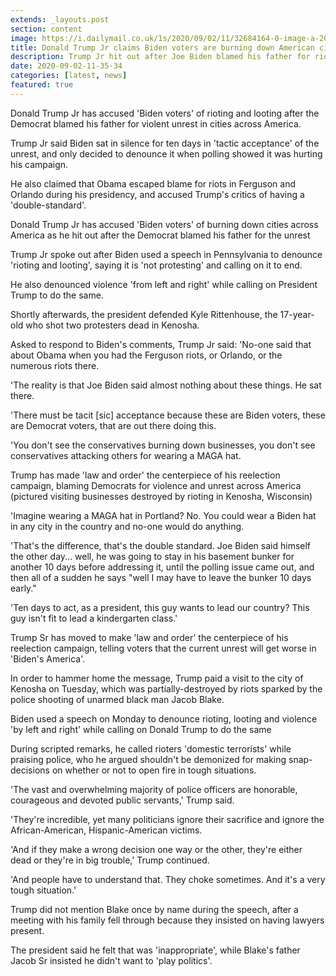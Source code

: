 ```yaml
---
extends: _layouts.post
section: content
image: https://i.dailymail.co.uk/1s/2020/09/02/11/32684164-0-image-a-20_1599042636803.jpg 
title: Donald Trump Jr claims Biden voters are burning down American cities 
description: Trump Jr hit out after Joe Biden blamed his father for rioting and looting that has been taking place amid protests across the US, saying it is Biden voters who are causing the unrest. 
date: 2020-09-02-11-35-34 
categories: [latest, news] 
featured: true 
--- 
```

Donald Trump Jr has accused 'Biden voters' of rioting and looting after the Democrat blamed his father for violent unrest in cities across America.

Trump Jr said Biden sat in silence for ten days in 'tactic acceptance' of the unrest, and only decided to denounce it when polling showed it was hurting his campaign.

He also claimed that Obama escaped blame for riots in Ferguson and Orlando during his presidency, and accused Trump's critics of having a 'double-standard'. 

Donald Trump Jr has accused 'Biden voters' of burning down cities across America as he hit out after the Democrat blamed his father for the unrest

Trump Jr spoke out after Biden used a speech in Pennsylvania to denounce 'rioting and looting', saying it is 'not protesting' and calling on it to end.

He also denounced violence 'from left and right' while calling on President Trump to do the same.

Shortly afterwards, the president defended Kyle Rittenhouse, the 17-year-old who shot two protesters dead in Kenosha. 

Asked to respond to Biden's comments, Trump Jr said: 'No-one said that about Obama when you had the Ferguson riots, or Orlando, or the numerous riots there. 

'The reality is that Joe Biden said almost nothing about these things. He sat there. 

'There must be tacit [sic] acceptance because these are Biden voters, these are Democrat voters, that are out there doing this.

'You don't see the conservatives burning down businesses, you don't see conservatives attacking others for wearing a MAGA hat. 

Trump has made 'law and order' the centerpiece of his reelection campaign, blaming Democrats for violence and unrest across America (pictured visiting businesses destroyed by rioting in Kenosha, Wisconsin)

'Imagine wearing a MAGA hat in Portland? No. You could wear a Biden hat in any city in the country and no-one would do anything.

'That's the difference, that's the double standard. Joe Biden said himself the other day... well, he was going to stay in his basement bunker for another 10 days before addressing it, until the polling issue came out, and then all of a sudden he says "well I may have to leave the bunker 10 days early." 

'Ten days to act, as a president, this guy wants to lead our country? This guy isn't fit to lead a kindergarten class.'

Trump Sr has moved to make 'law and order' the centerpiece of his reelection campaign, telling voters that the current unrest will get worse in 'Biden's America'.

In order to hammer home the message, Trump paid a visit to the city of Kenosha on Tuesday, which was partially-destroyed by riots sparked by the police shooting of unarmed black man Jacob Blake.

Biden used a speech on Monday to denounce rioting, looting and violence 'by left and right' while calling on Donald Trump to do the same

During scripted remarks, he called rioters 'domestic terrorists' while praising police, who he argued shouldn't be demonized for making snap-decisions on whether or not to open fire in tough situations.

'The vast and overwhelming majority of police officers are honorable, courageous and devoted public servants,' Trump said. 

'They're incredible, yet many politicians ignore their sacrifice and ignore the African-American, Hispanic-American victims.

'And if they make a wrong decision one way or the other, they're either dead or they're in big trouble,' Trump continued. 

'And people have to understand that. They choke sometimes. And it's a very tough situation.'

Trump did not mention Blake once by name during the speech, after a meeting with his family fell through because they insisted on having lawyers present.

The president said he felt that was 'inappropriate', while Blake's father Jacob Sr insisted he didn't want to 'play politics'. 

